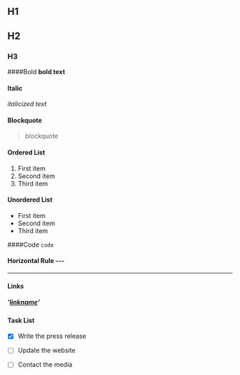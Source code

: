 ## H1
## H2
### H3
####Bold
**bold text**

#### Italic
*italicized text*

#### Blockquote
> blockquote

#### Ordered List
1. First item
2. Second item
3. Third item

#### Unordered List
- First item
- Second item
- Third item


####Code
`code`

#### Horizontal Rule	---
---

#### Links
##### '[linkname](https://www.example.com)'

#### Task List
- [x] Write the press release
- [ ] Update the website
- [ ] Contact the media

